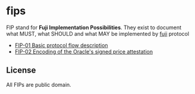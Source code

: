 # fips
FIP stand for **Fuji Implementation Possibilities**. They exist to document what MUST, what SHOULD and what MAY be implemented by [fuji](https://fuji.money) protocol

- [FIP-01 Basic protocol flow description](01.md)
- [FIP-02 Encoding of the Oracle's signed price attestation](02.md)


## License

All FIPs are public domain.
